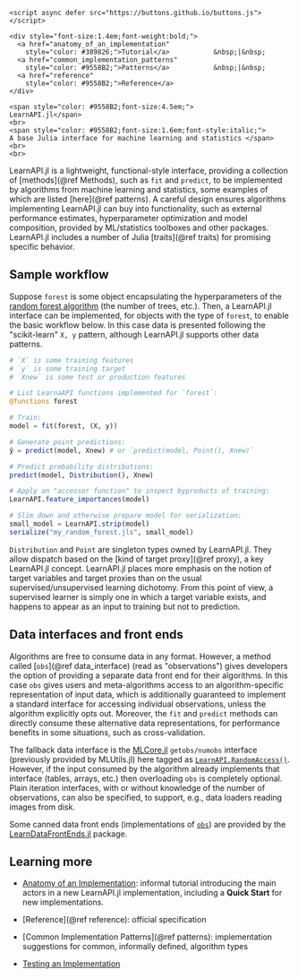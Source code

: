 ```@raw html
<script async defer src="https://buttons.github.io/buttons.js"></script>

<div style="font-size:1.4em;font-weight:bold;">
  <a href="anatomy_of_an_implementation"
    style="color: #389826;">Tutorial</a>           &nbsp;|&nbsp;
  <a href="common_implementation_patterns"
    style="color: #9558B2;">Patterns</a>           &nbsp;|&nbsp;
  <a href="reference"
    style="color: #9558B2;">Reference</a>
</div>

<span style="color: #9558B2;font-size:4.5em;">
LearnAPI.jl</span>
<br>
<span style="color: #9558B2;font-size:1.6em;font-style:italic;">
A base Julia interface for machine learning and statistics </span>
<br>
<br>
```

LearnAPI.jl is a lightweight, functional-style interface, providing a collection of
[methods](@ref Methods), such as `fit` and `predict`, to be implemented by algorithms from
machine learning and statistics, some examples of which are listed [here](@ref
patterns). A careful design ensures algorithms implementing LearnAPI.jl can buy into
functionality, such as external performance estimates, hyperparameter optimization and
model composition, provided by ML/statistics toolboxes and other packages. LearnAPI.jl
includes a number of Julia [traits](@ref traits) for promising specific behavior.


## Sample workflow

Suppose `forest` is some object encapsulating the hyperparameters of the [random forest
algorithm](https://en.wikipedia.org/wiki/Random_forest) (the number of trees, etc.). Then,
a LearnAPI.jl interface can be implemented, for objects with the type of `forest`, to
enable the basic workflow below. In this case data is presented following the
"scikit-learn" `X, y` pattern, although LearnAPI.jl supports other data patterns.

```julia
# `X` is some training features
# `y` is some training target
# `Xnew` is some test or production features

# List LearnaAPI functions implemented for `forest`:
@functions forest

# Train:
model = fit(forest, (X, y))

# Generate point predictions:
ŷ = predict(model, Xnew) # or `predict(model, Point(), Xnew)`

# Predict probability distributions:
predict(model, Distribution(), Xnew)

# Apply an "accessor function" to inspect byproducts of training:
LearnAPI.feature_importances(model)

# Slim down and otherwise prepare model for serialization:
small_model = LearnAPI.strip(model)
serialize("my_random_forest.jls", small_model)
```

`Distribution` and `Point` are singleton types owned by LearnAPI.jl. They allow
dispatch based on the [kind of target proxy](@ref proxy), a key LearnAPI.jl concept.
LearnAPI.jl places more emphasis on the notion of target variables and target proxies than
on the usual supervised/unsupervised learning dichotomy. From this point of view, a
supervised learner is simply one in which a target variable exists, and happens to
appear as an input to training but not to prediction.

## Data interfaces and front ends

Algorithms are free to consume data in any format. However, a method called [`obs`](@ref
data_interface) (read as "observations") gives developers the option of providing a
separate data front end for their algorithms. In this case `obs` gives users and
meta-algorithms access to an algorithm-specific representation of input data, which is
additionally guaranteed to implement a standard interface for accessing individual
observations, unless the algorithm explicitly opts out. Moreover, the `fit` and `predict`
methods can directly consume these alternative data representations, for performance
benefits in some situations, such as cross-validation.

The fallback data interface is the [MLCore.jl](https://github.com/JuliaML/MLCore.jl)
`getobs/numobs` interface (previously provided by MLUtils.jl) here tagged as
[`LearnAPI.RandomAccess()`](@ref). However, if the input consumed by the algorithm already
implements that interface (tables, arrays, etc.)  then overloading `obs` is completely
optional. Plain iteration interfaces, with or without knowledge of the number of
observations, can also be specified, to support, e.g., data loaders reading images from
disk.

Some canned data front ends (implementations of [`obs`](@ref)) are provided by the
[LearnDataFrontEnds.jl](https://juliaai.github.io/LearnDataFrontEnds.jl/stable/) package.

## Learning more

- [Anatomy of an Implementation](@ref): informal tutorial introducing the main actors in a
  new LearnAPI.jl implementation, including a **Quick Start** for new implementations.

- [Reference](@ref reference): official specification

- [Common Implementation Patterns](@ref patterns): implementation suggestions for common,
  informally defined, algorithm types

- [Testing an Implementation](@ref)

